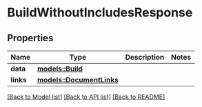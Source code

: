 # BuildWithoutIncludesResponse

## Properties

Name | Type | Description | Notes
------------ | ------------- | ------------- | -------------
**data** | [**models::Build**](Build.md) |  | 
**links** | [**models::DocumentLinks**](DocumentLinks.md) |  | 

[[Back to Model list]](../README.md#documentation-for-models) [[Back to API list]](../README.md#documentation-for-api-endpoints) [[Back to README]](../README.md)


